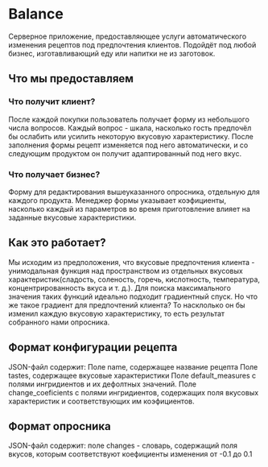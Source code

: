 <h1>Balance</h1>
<div>Серверное приложение, предоставляющее услуги автоматического изменения рецептов под предпочтения клиентов. Подойдёт под любой бизнес, изготавливающий еду или напитки не из заготовок.</div>
<h2>Что мы предоставляем</h2>
<h3>Что получит клиент?</h3>
<div>После каждой покупки пользователь получает форму из небольшого числа вопросов. Каждый вопрос - шкала, насколько гость предпочёл бы ослабить или усилить некоторую вкусовую характеристику. После заполнения формы рецепт изменяется под него автоматически, и со следующим продуктом он получит адаптированный под него вкус.</div>
<h3>Что получает бизнес?</h3>
<div>Форму для редактирования вышеуказанного опросника, отдельную для каждого продукта. Менеджер формы указывает коэфициенты, насколько каждый из параметров во время приготовление влияет на заданные вкусовые характеристики.</div>
<h2>Как это работает?</h2>
<div>Мы исходим из предположения, что вкусовые предпочтения клиента - унимодальная функция над пространством из отдельных вкусовых характеристик(сладость, соленость, горечь, кислотность, температура, концентрированность вкуса и т. д.). Для поиска максимального значения таких функций идеально подходит градиентный спуск. Но что же такое градиент для предпочтений клиента? То насклолько он бы изменил каждую вкусовую характеристику, то есть результат собранного нами опросника.</div>
<h2>Формат конфигурации рецепта</h2>
JSON-файл содержит:
Поле name, содержащее название рецепта
Поле tastes, содержащее вкусовые характеристики
Поле default_measures с полями ингридиентов и их дефолтных значений.
Поле change_coeficients с полями ингридиентов, содержащих поля вкусовых характеристик и соответствующих им коэфициентов.
<h2> Формат опросника </h2>
JSON-файл содержит:
поле changes - словарь, содержащий поля вкусов, которым соответствуют коефициенты изменения от -0.1 до 0.1